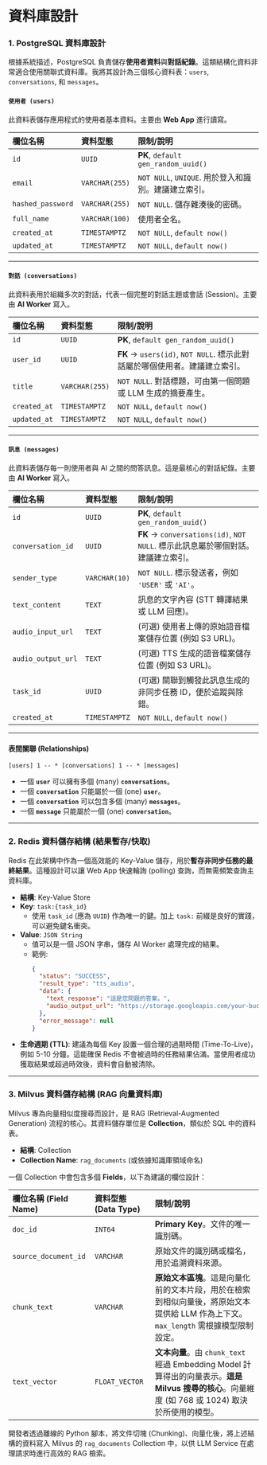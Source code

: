 # 資料庫設計

### 1\. PostgreSQL 資料庫設計

根據系統描述，PostgreSQL 負責儲存**使用者資料**與**對話紀錄**。這類結構化資料非常適合使用關聯式資料庫。我將其設計為三個核心資料表：`users`, `conversations`, 和 `messages`。

#### `使用者 (users)`

此資料表儲存應用程式的使用者基本資料。主要由 **Web App** 進行讀寫。

| 欄位名稱 | 資料型態 | 限制/說明 |
| :--- | :--- | :--- |
| `id` | `UUID` | **PK**, `default gen_random_uuid()` |
| `email` | `VARCHAR(255)` | `NOT NULL`, `UNIQUE`. 用於登入和識別。建議建立索引。 |
| `hashed_password` | `VARCHAR(255)` | `NOT NULL`. 儲存雜湊後的密碼。 |
| `full_name` | `VARCHAR(100)` | 使用者全名。 |
| `created_at` | `TIMESTAMPTZ` | `NOT NULL`, `default now()` |
| `updated_at` | `TIMESTAMPTZ` | `NOT NULL`, `default now()` |

-----

#### `對話 (conversations)`

此資料表用於組織多次的對話，代表一個完整的對話主題或會話 (Session)。主要由 **AI Worker** 寫入。

| 欄位名稱 | 資料型態 | 限制/說明 |
| :--- | :--- | :--- |
| `id` | `UUID` | **PK**, `default gen_random_uuid()` |
| `user_id` | `UUID` | **FK** -\> `users(id)`, `NOT NULL`. 標示此對話屬於哪個使用者。建議建立索引。 |
| `title` | `VARCHAR(255)`| `NOT NULL`. 對話標題，可由第一個問題或 LLM 生成的摘要產生。 |
| `created_at` | `TIMESTAMPTZ` | `NOT NULL`, `default now()` |
| `updated_at` | `TIMESTAMPTZ` | `NOT NULL`, `default now()` |

-----

#### `訊息 (messages)`

此資料表儲存每一則使用者與 AI 之間的問答訊息。這是最核心的對話紀錄。主要由 **AI Worker** 寫入。

| 欄位名稱 | 資料型態 | 限制/說明 |
| :--- | :--- | :--- |
| `id` | `UUID` | **PK**, `default gen_random_uuid()` |
| `conversation_id` | `UUID` | **FK** -\> `conversations(id)`, `NOT NULL`. 標示此訊息屬於哪個對話。建議建立索引。 |
| `sender_type` | `VARCHAR(10)` | `NOT NULL`. 標示發送者，例如 `'USER'` 或 `'AI'`。 |
| `text_content` | `TEXT` | 訊息的文字內容 (STT 轉譯結果或 LLM 回應)。 |
| `audio_input_url` | `TEXT` | (可選) 使用者上傳的原始語音檔案儲存位置 (例如 S3 URL)。 |
| `audio_output_url`| `TEXT` | (可選) TTS 生成的語音檔案儲存位置 (例如 S3 URL)。 |
| `task_id` | `UUID` | (可選) 關聯到觸發此訊息生成的非同步任務 ID，便於追蹤與除錯。 |
| `created_at` | `TIMESTAMPTZ` | `NOT NULL`, `default now()` |

-----

#### 表間關聯 (Relationships)

```
[users] 1 -- * [conversations] 1 -- * [messages]
```

  - 一個 **`user`** 可以擁有多個 (many) **`conversations`**。
  - 一個 **`conversation`** 只能屬於一個 (one) **`user`**。
  - 一個 **`conversation`** 可以包含多個 (many) **`messages`**。
  - 一個 **`message`** 只能屬於一個 (one) **`conversation`**。

-----

### 2\. Redis 資料儲存結構 (結果暫存/快取)

Redis 在此架構中作為一個高效能的 Key-Value 儲存，用於**暫存非同步任務的最終結果**。這種設計可以讓 Web App 快速輪詢 (polling) 查詢，而無需頻繁查詢主資料庫。

  - **結構**: Key-Value Store
  - **Key**: `task:{task_id}`
      - 使用 `task_id` (應為 `UUID`) 作為唯一的鍵。加上 `task:` 前綴是良好的實踐，可以避免鍵名衝突。
  - **Value**: `JSON String`
      - 值可以是一個 JSON 字串，儲存 AI Worker 處理完成的結果。
      - 範例:
        ```json
        {
          "status": "SUCCESS",
          "result_type": "tts_audio",
          "data": {
            "text_response": "這是您問題的答案。",
            "audio_output_url": "https://storage.googleapis.com/your-bucket/tts_output/xyz.mp3"
          },
          "error_message": null
        }
        ```
  - **生命週期 (TTL)**: 建議為每個 Key 設置一個合理的過期時間 (Time-To-Live)，例如 5-10 分鐘。這能確保 Redis 不會被過時的任務結果佔滿。當使用者成功獲取結果或超過時效後，資料會自動被清除。

-----

### 3\. Milvus 資料儲存結構 (RAG 向量資料庫)

Milvus 專為向量相似度搜尋而設計，是 RAG (Retrieval-Augmented Generation) 流程的核心。其資料儲存單位是 **Collection**，類似於 SQL 中的資料表。

  - **結構**: Collection
  - **Collection Name**: `rag_documents` (或依據知識庫領域命名)

一個 Collection 中會包含多個 **Fields**，以下為建議的欄位設計：

| 欄位名稱 (Field Name) | 資料型態 (Data Type) | 限制/說明 |
| :--- | :--- | :--- |
| `doc_id` | `INT64` | **Primary Key**。文件的唯一識別碼。 |
| `source_document_id`| `VARCHAR` | 原始文件的識別碼或檔名，用於追溯資料來源。 |
| `chunk_text` | `VARCHAR` | **原始文本區塊**。這是向量化前的文本片段，用於在檢索到相似向量後，將原始文本提供給 LLM 作為上下文。`max_length` 需根據模型限制設定。 |
| `text_vector` | `FLOAT_VECTOR` | **文本向量**。由 `chunk_text` 經過 Embedding Model 計算得出的向量表示。**這是 Milvus 搜尋的核心**。向量維度 (如 768 或 1024) 取決於所使用的模型。 |

開發者透過離線的 Python 腳本，將文件切塊 (Chunking)、向量化後，將上述結構的資料寫入 Milvus 的 `rag_documents` Collection 中，以供 LLM Service 在處理請求時進行高效的 RAG 檢索。
